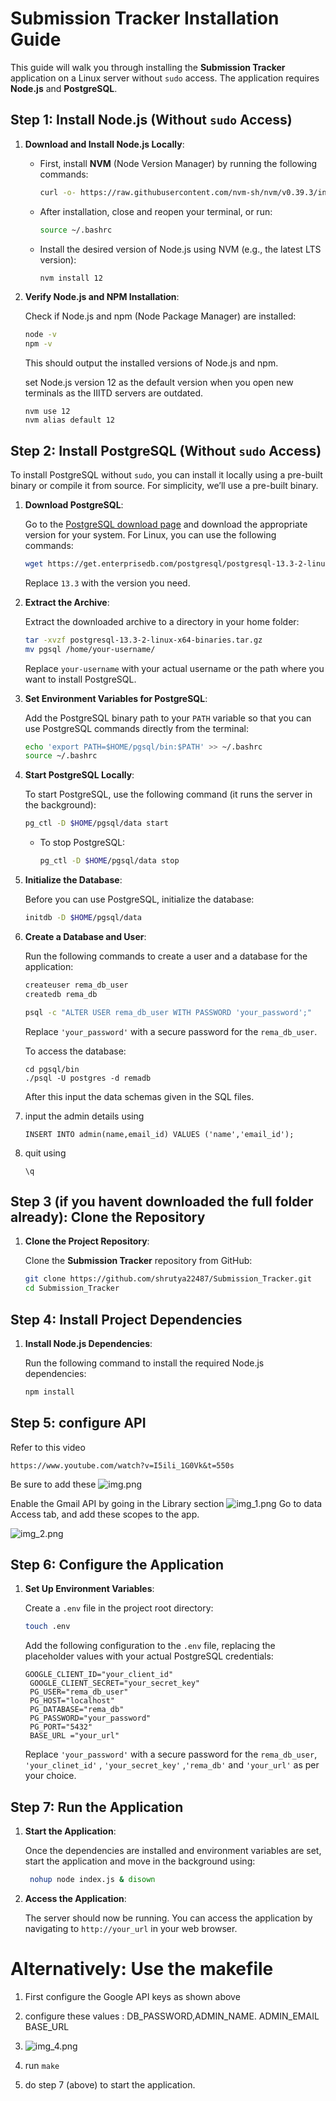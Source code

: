 # Submission Tracker Installation Guide

This guide will walk you through installing the **Submission Tracker** application on a Linux server without `sudo` access. The application requires **Node.js** and **PostgreSQL**.

## Step 1: Install Node.js (Without `sudo` Access)

1. **Download and Install Node.js Locally**:
    - First, install **NVM** (Node Version Manager) by running the following commands:

      ```bash
      curl -o- https://raw.githubusercontent.com/nvm-sh/nvm/v0.39.3/install.sh | bash
      ```

    - After installation, close and reopen your terminal, or run:

      ```bash
      source ~/.bashrc
      ```

    - Install the desired version of Node.js using NVM (e.g., the latest LTS version):

      ```bash
      nvm install 12
      ```

2. **Verify Node.js and NPM Installation**:

   Check if Node.js and npm (Node Package Manager) are installed:

   ```bash
   node -v
   npm -v
   ```

   This should output the installed versions of Node.js and npm.

   set Node.js version 12 as the default version when you open new terminals as the IIITD servers are outdated.
   ```
   nvm use 12
   nvm alias default 12
   ```

## Step 2: Install PostgreSQL (Without `sudo` Access)

To install PostgreSQL without `sudo`, you can install it locally using a pre-built binary or compile it from source. For simplicity, we’ll use a pre-built binary.

1. **Download PostgreSQL**:

   Go to the [PostgreSQL download page](https://www.postgresql.org/download/) and download the appropriate version for your system. For Linux, you can use the following commands:

   ```bash
   wget https://get.enterprisedb.com/postgresql/postgresql-13.3-2-linux-x64-binaries.tar.gz
   ```

   Replace `13.3` with the version you need.

2. **Extract the Archive**:

   Extract the downloaded archive to a directory in your home folder:

   ```bash
   tar -xvzf postgresql-13.3-2-linux-x64-binaries.tar.gz
   mv pgsql /home/your-username/
   ```

   Replace `your-username` with your actual username or the path where you want to install PostgreSQL.

3. **Set Environment Variables for PostgreSQL**:

   Add the PostgreSQL binary path to your `PATH` variable so that you can use PostgreSQL commands directly from the terminal:

   ```bash
   echo 'export PATH=$HOME/pgsql/bin:$PATH' >> ~/.bashrc
   source ~/.bashrc
   ```

4. **Start PostgreSQL Locally**:

   To start PostgreSQL, use the following command (it runs the server in the background):

   ```bash
   pg_ctl -D $HOME/pgsql/data start
   ```

    - To stop PostgreSQL:

      ```bash
      pg_ctl -D $HOME/pgsql/data stop
      ```

5. **Initialize the Database**:

   Before you can use PostgreSQL, initialize the database:

   ```bash
   initdb -D $HOME/pgsql/data
   ```

6. **Create a Database and User**:

   Run the following commands to create a user and a database for the application:

   ```bash
   createuser rema_db_user
   createdb rema_db
   ```

   ```bash
   psql -c "ALTER USER rema_db_user WITH PASSWORD 'your_password';"
   ```

   Replace `'your_password'` with a secure password for the `rema_db_user`.

   To access the database:
   ``` 
   cd pgsql/bin
   ./psql -U postgres -d remadb
   ```

   After this input the data schemas given in the SQL files.
7. input the admin details using

   ```
   INSERT INTO admin(name,email_id) VALUES ('name','email_id');
   ```
8. 
   quit using
   ```
   \q
   ```

## Step 3 (if you havent downloaded the full folder already): Clone the Repository

1. **Clone the Project Repository**:

   Clone the **Submission Tracker** repository from GitHub:

   ```bash
   git clone https://github.com/shrutya22487/Submission_Tracker.git
   cd Submission_Tracker
   ```

## Step 4: Install Project Dependencies

1. **Install Node.js Dependencies**:

   Run the following command to install the required Node.js dependencies:

   ```bash
   npm install
   ```

## Step 5: configure API
Refer to this video

```
https://www.youtube.com/watch?v=I5ili_1G0Vk&t=550s
```

Be sure to add these
![img.png](img.png)


Enable the Gmail API by going in the Library section
![img_1.png](img_1.png)
Go to data Access tab, and add these scopes to the app.

![img_2.png](img_2.png)
## Step 6: Configure the Application

1. **Set Up Environment Variables**:

   Create a `.env` file in the project root directory:

   ```bash
   touch .env
   ```

   Add the following configuration to the `.env` file, replacing the placeholder values with your actual PostgreSQL credentials:

   ```env
   GOOGLE_CLIENT_ID="your_client_id"
    GOOGLE_CLIENT_SECRET="your_secret_key"
    PG_USER="rema_db_user"
    PG_HOST="localhost"  
    PG_DATABASE="rema_db" 
    PG_PASSWORD="your_password"
    PG_PORT="5432" 
    BASE_URL ="your_url"
   ```
   Replace `'your_password'` with a secure password for the `rema_db_user`, `'your_clinet_id'` , `'your_secret_key'` ,`'rema_db'` and `'your_url'` as per your choice.

## Step 7: Run the Application

1. **Start the Application**:

   Once the dependencies are installed and environment variables are set, start the application and move in the background using:

   ```bash
    nohup node index.js & disown
    ```

2. **Access the Application**:

   The server should now be running. You can access the application by navigating to `http://your_url` in your web browser.

# Alternatively: Use the makefile

1. First configure the Google API keys as shown above

2. configure these values : DB_PASSWORD,ADMIN_NAME. ADMIN_EMAIL BASE_URL
3. ![img_4.png](img_4.png)
4. run ```make```
5. do step 7 (above) to start the application.
